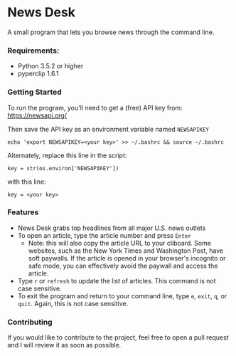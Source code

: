 # News Desk

A small program that lets you browse news through the command line.


### Requirements:

* Python 3.5.2 or higher
* pyperclip 1.6.1


### Getting Started

To run the program, you'll need to get a (free) API key from: https://newsapi.org/

Then save the API key as an environment variable named `NEWSAPIKEY`

`echo 'export NEWSAPIKEY=<your key>' >> ~/.bashrc && source ~/.bashrc`

Alternately, replace this line in the script:

`key = str(os.environ['NEWSAPIKEY'])`

with this line:

`key = <your key>`


### Features

* News Desk grabs top headlines from all major U.S. news outlets
* To open an article, type the article number and press `Enter`
  * Note: this will also copy the article URL to your cliboard. Some websites, such as the New York Times and Washington Post, have soft paywalls. If the article is opened in your browser's incognito or safe mode, you can effectively avoid the paywall and access the article.
* Type `r` or `refresh` to update the list of articles. This command is not case sensitive.
* To exit the program and return to your command line, type `e`, `exit`, `q`, or `quit`. Again, this is not case sensitive.


### Contributing

If you would like to contribute to the project, feel free to open a pull request and I will review it as soon as possible.
